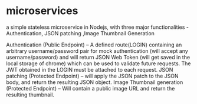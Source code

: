 # microservices
a simple stateless microservice in Nodejs, with three major functionalities -  Authentication, JSON patching ,Image Thumbnail Generation

Authentication (Public Endpoint) – A defined route(LOGIN) containing an arbitrary username/password pair for mock authentication (will accept any username/password) and will return JSON Web Token (will get saved in the local storage of chrome) which can be used to validate future requests.
The JWT obtained in the LOGIN must be attached to each request.
JSON patching (Protected Endpoint) – will apply the JSON patch to the JSON body, and return the resulting JSON object.
Image Thumbnail generation (Protected Endpoint) – Will contain a public image URL and return the resulting thumbnail.
